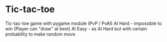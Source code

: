 # Tic-tac-toe
Tic-tac-toe game with pygame module (PvP / PvAI)
AI Hard - impossible to win (Player can "draw" at best)
AI Easy - as AI Hard but with certain probability to make random move
